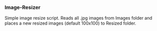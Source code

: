 <h3>Image-Resizer</h3>

Simple image resize script. Reads all .jpg images from Images folder and places a new resized images (default 100x100) to Resized folder.
